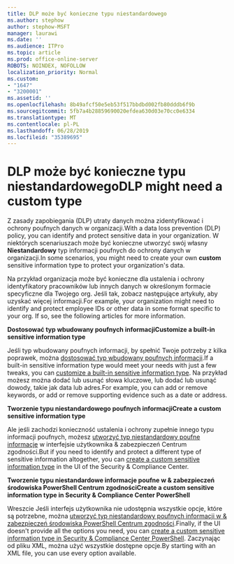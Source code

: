 ```yaml
---
title: DLP może być konieczne typu niestandardowego
ms.author: stephow
author: stephow-MSFT
manager: laurawi
ms.date: ''
ms.audience: ITPro
ms.topic: article
ms.prod: office-online-server
ROBOTS: NOINDEX, NOFOLLOW
localization_priority: Normal
ms.custom:
- "1647"
- "3200001"
ms.assetid: ''
ms.openlocfilehash: 8b49afcf50e5eb53f517bbdbd002fb80dddb6f9b
ms.sourcegitcommit: 5fb7a4b28859690020efdea630d03e70cc0e6334
ms.translationtype: MT
ms.contentlocale: pl-PL
ms.lasthandoff: 06/28/2019
ms.locfileid: "35389695"
---
```

# <a name="dlp-might-need-a-custom-type"></a><span data-ttu-id="131d9-102">DLP może być konieczne typu niestandardowego</span><span class="sxs-lookup"><span data-stu-id="131d9-102">DLP might need a custom type</span></span>

<span data-ttu-id="131d9-103">Z zasady zapobiegania (DLP) utraty danych można zidentyfikować i ochrony poufnych danych w organizacji.</span><span class="sxs-lookup"><span data-stu-id="131d9-103">With a data loss prevention (DLP) policy, you can identify and protect sensitive data in your organization.</span></span> <span data-ttu-id="131d9-104">W niektórych scenariuszach może być konieczne utworzyć swój własny **Niestandardowy** typ informacji poufnych do ochrony danych w organizacji.</span><span class="sxs-lookup"><span data-stu-id="131d9-104">In some scenarios, you might need to create your own **custom** sensitive information type to protect your organization's data.</span></span>

<span data-ttu-id="131d9-105">Na przykład organizacja może być konieczne dla ustalenia i ochrony identyfikatory pracowników lub innych danych w określonym formacie specyficzne dla Twojego org. Jeśli tak, zobacz następujące artykuły, aby uzyskać więcej informacji.</span><span class="sxs-lookup"><span data-stu-id="131d9-105">For example, your organization might need to identify and protect employee IDs or other data in some format specific to your org. If so, see the following articles for more information.</span></span>
  
 <span data-ttu-id="131d9-106">**Dostosować typ wbudowany poufnych informacji**</span><span class="sxs-lookup"><span data-stu-id="131d9-106">**Customize a built-in sensitive information type**</span></span>
  
<span data-ttu-id="131d9-107">Jeśli typ wbudowany poufnych informacji, by spełnić Twoje potrzeby z kilka poprawek, można [dostosować typ wbudowany poufnych informacji](https://docs.microsoft.com/office365/securitycompliance/customize-a-built-in-sensitive-information-type).</span><span class="sxs-lookup"><span data-stu-id="131d9-107">If a built-in sensitive information type would meet your needs with just a few tweaks, you can [customize a built-in sensitive information type](https://docs.microsoft.com/office365/securitycompliance/customize-a-built-in-sensitive-information-type).</span></span> <span data-ttu-id="131d9-108">Na przykład możesz można dodać lub usunąć słowa kluczowe, lub dodać lub usunąć dowody, takie jak data lub adres.</span><span class="sxs-lookup"><span data-stu-id="131d9-108">For example, you can add or remove keywords, or add or remove supporting evidence such as a date or address.</span></span>
  
 <span data-ttu-id="131d9-109">**Tworzenie typu niestandardowego poufnych informacji**</span><span class="sxs-lookup"><span data-stu-id="131d9-109">**Create a custom sensitive information type**</span></span>
  
<span data-ttu-id="131d9-110">Ale jeśli zachodzi konieczność ustalenia i ochrony zupełnie innego typu informacji poufnych, możesz [utworzyć typ niestandardowy poufne informacje](https://docs.microsoft.com/office365/securitycompliance/create-a-custom-sensitive-information-type) w interfejsie użytkownika & zabezpieczeń Centrum zgodności.</span><span class="sxs-lookup"><span data-stu-id="131d9-110">But if you need to identify and protect a different type of sensitive information altogether, you can [create a custom sensitive information type](https://docs.microsoft.com/office365/securitycompliance/create-a-custom-sensitive-information-type) in the UI of the Security & Compliance Center.</span></span>
  
<span data-ttu-id="131d9-111">**Tworzenie typu niestandardowe informacje poufne w & zabezpieczeń środowiska PowerShell Centrum zgodności**</span><span class="sxs-lookup"><span data-stu-id="131d9-111">**Create a custom sensitive information type in Security & Compliance Center PowerShell**</span></span>

<span data-ttu-id="131d9-112">Wreszcie Jeśli interfejs użytkownika nie udostępnia wszystkie opcje, które są potrzebne, można [utworzyć typ niestandardowy poufnych informacji w & zabezpieczeń środowiska PowerShell Centrum zgodności](https://docs.microsoft.com/office365/securitycompliance/create-a-custom-sensitive-information-type-in-scc-powershell).</span><span class="sxs-lookup"><span data-stu-id="131d9-112">Finally, if the UI doesn't provide all the options you need, you can [create a custom sensitive information type in Security & Compliance Center PowerShell](https://docs.microsoft.com/office365/securitycompliance/create-a-custom-sensitive-information-type-in-scc-powershell).</span></span> <span data-ttu-id="131d9-113">Zaczynając od pliku XML, można użyć wszystkie dostępne opcje.</span><span class="sxs-lookup"><span data-stu-id="131d9-113">By starting with an XML file, you can use every option available.</span></span>
